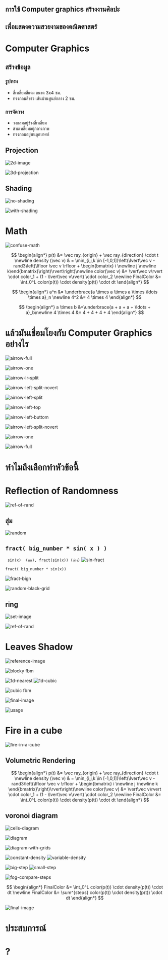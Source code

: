 ## การใช้ Computer graphics สร้างงานศิลปะ
## เพื่อแสดงความสวยงามของคณิตศาสตร์



# Computer Graphics
<!--[Computer Graphics](./images/CG-small-text.png)-->
<!--[examples](./images/slide/lowres-demo-image.png)<!-- element: style="max-height:600px;" -->


<!-- .element: data-background-image="./images/slide/lowres-demo-image.png" -->


<!--[pixel](./images/slide/pixel-demo.png)<!-- element: style="max-height:700px -->
<!-- .element: data-background-image="./images/slide/pixel-demo.png"  -->


## สร้างข้อมูล

### รูปทรง
- สี่เหลี่ยมสีแดง ขนาด 3x4 ซม.
- ทรงกลมสีขาว เส้นผ่านศูนย์กลาง 2 ซม.

### การจัดวาง
- วงกลมอยู่ข้างสี่เหลี่ยม
- สามเหลี่ยมอยู่กลางภาพ
- ทรงกลมอยู่บนลูกบาศก์


## Projection


![2d-image](./images/slide/2d-image.jpg)<!-- .element: style="max-height:650px;" -->
<!-- element: data-background-image="./images/slide/2d-image.jpg" -->


![3d-projection](./images/slide/3d-obj.jpg)<!-- .element: style="max-height:650px;" -->
<!-- element: data-background-image="./images/slide/3d-obj.jpg" -->


## Shading


![no-shading](./images/slide/no-shading.png)<!-- .element: style="max-height:650px;" -->


![with-shading](./images/slide/sphere-shading.png)<!-- .element: style="max-height:650px;" -->



# Math


![confuse-math](./images/slide/confuse-math.jpg)


$$
\begin{align*} 
p(t) &= \vec ray_{origin} + \vec ray_{direction} \cdot t \newline
density (\vec v) & = \min_{i,j,k \in [-1,0,1]}\left(\lvert\vec v - rand3\left(\lfloor \vec v \rfloor + \begin{bmatrix} i \newline j \newline k\end{bmatrix}\right)\rvert\right)\newline
color(\vec v) &= \vert\vec v\rvert \cdot color_1 + (1 - \lvert\vec v\rvert) \cdot color_2 \newline
FinalColor &= \int_0^L color(p(t)) \cdot density(p(t)) \cdot dt
\end{align*}
$$


$$
\begin{align*}
a^n &= \underbrace{a \times a \times a \times \ldots \times a}_n \newline
4^2 &= 4 \times 4
\end{align*}
$$


$$
\begin{align*}
a \times b &=\underbrace{a + a + a + \ldots + a}_b\newline
4 \times 4 &= 4 + 4 + 4 + 4
\end{align*} 
$$



# แล้วมันเชื่อมโยงกับ Computer Graphics อย่างไร


![airrow-full](./images/slide/airrow-full.png)<!-- .element: style="max-height:650px;" -->


![airrow-one](./images/slide/airrow-single.png)<!-- .element: style="max-height:650px;" -->


![airrow-lr-split](./images/slide/airrow-left-right.png)<!-- .element: style="max-height:650px;" -->


![airrow-left-split-novert](./images/slide/airrow-left-split-novert.png)<!-- .element: style="max-height:650px;" -->


![airrow-left-split](./images/slide/airrow-left-split.png)<!-- .element: style="max-height:650px;" -->


![airrow-left-top](./images/slide/airrow-left-top.png)<!-- .element: style="max-height:650px;" -->


![airrow-left-buttom](./images/slide/airrow-left-buttom.png)<!-- .element: style="max-height:650px;" -->


![airrow-left-split-novert](./images/slide/airrow-left-split-novert.png)<!-- .element: style="max-height:650px;" -->


![airrow-one](./images/slide/airrow-single.png)<!-- .element: style="max-height:650px;" -->


![airrow-full](./images/slide/airrow-full.png)<!-- .element: style="max-height:650px;" -->



# ทำไมถึงเลือกทำหัวข้อนี้



# Reflection of Randomness
![ref-of-rand](./images/reflection-of-randomness.png)


## สุ่ม
![random](./images/slide/random-things-v2.png)<!-- real-presentation only-->
<!--[random](./images/slide/random-things.png)<!---->


## `fract( big_number * sin( x ) )`


` sin(x)  (บน), fract(sin(x)) (ล่าง)`
![sin-fract](./images/slide/sin-fract.png)


` fract( big_number * sin(x)) `

![fract-bign](./images/slide/fract-bign.png)


![random-black-grid](./images/slide/random-black-grid.png)<!-- .element: style="max-height:650px;" -->


## ring
![set-image](./images/set-a-b.png)


![ref-of-rand](./images/ref-of-rand.gif)<!-- .element: style="max-height:650px;" -->



# Leaves Shadow
![reference-image](./images/leaves-shadow-reference.png)
<!--## Fractional Brownian motion
- คล้ายๆ Brownian motion แต่ควบคุมได้มากกว่า
- ทำง่าย แค่เอา noise ธรรมดามาซ้อนกัน-->


![blocky fbm](./images/fbm/fbm-block.png)<!-- .element: style="max-height:650px;" -->


![1d-nearest](./images/fbm/1d-nearest.png)<!-- .element: style="max-height:300px;" -->
![1d-cubic](./images/fbm/1d-cubic.png)<!-- .element: style="max-height:300px;" -->


![cubic fbm](./images/fbm/fbm-cubic.png)<!-- .element: style="max-height:650px;" -->


![final-image](./images/fbm/leaves-shadow-final.png)<!-- .element: style="max-height:650px;" -->


![usage](./images/fbm/shadow-usage.png)<!-- .element: style="max-height:650px;" -->



# Fire in a cube
![fire-in-a-cube](./images/fire-in-a-cube-final.png)


<!-- .element: data-background-image="./images/fire-in-cube/fog-near-far-visibility.jpg" data-background-opacity="50%"-->
## Volumetric Rendering 
<!--[fog](./images/slide/fog.jpg)<!-- element: style="max-height:600px;" -->
<!--[cloud](./images/slide/cloud.jpg)<!-- element: style="max-height:600px;" -->
<!--[smoke](./images/slide/smoke.jpg)<!-- element: style="max-height:600px;" -->


<!--[ray-fog-visibility](./images/fire-in-cube/fog-near-far-visibility.jpg)<!-- element: style="max-height:600px;" -->
<!-- .element: data-background-image="./images/fire-in-cube/fog-near-far-visibility.jpg" -->


<!-- .element: data-background-image="./images/fire-in-cube/fog-near-far-visibility.jpg" data-background-opacity="50%"-->
$$
\begin{align*}
p(t) &= \vec ray_{origin} + \vec ray_{direction} \cdot t \newline
density (\vec v) & = \min_{i,j,k \in [-1,0,1]}\left(\lvert\vec v - rand3\left(\lfloor \vec v \rfloor + \begin{bmatrix} i \newline j \newline k \end{bmatrix}\right)\rvert\right)\newline
color(\vec v) &= \vert\vec v\rvert \cdot color_1 + (1 - \lvert\vec v\rvert) \cdot color_2 \newline
FinalColor &= \int_0^L color(p(t)) \cdot density(p(t)) \cdot dt
\end{align*}
$$


## voronoi diagram
![cells-diagram](./images/fire-in-cube/voronoi-cells.png)


![diagram](./images/voronoi/voronoi.png)<!-- .element: style="max-height:650px;" -->


![diagram-with-grids](./images/voronoi/voronoi-grid.png)<!-- .element: style="max-height:650px;" -->


![constant-density](./images/fire-in-cube/fog-constant-dencity.png)<!-- .element: style="max-height:300px;" -->
![variable-density](./images/fire-in-cube/fog-variable-dencity.png)<!-- .element: style="max-height:300px;" -->


![big-step](./images/fire-in-cube/fog-variable-dencity-step-big.png)<!-- .element: style="max-height:300px;" -->
![small-step](./images/fire-in-cube/fog-variable-dencity-step-small.png)<!-- .element: style="max-height:300px;" -->


![fog-compare-steps](./images/fire-in-cube/fog-compare-steps.png)<!-- .element: style="max-height:650px;" -->


$$
\begin{align*}
FinalColor &= \int_0^L color(p(t)) \cdot density(p(t)) \cdot dt \newline
FinalColor &= \sum^{steps} color(p(t)) \cdot density(p(t)) \cdot dt
\end{align*}
$$


<!--[black-white-fire](./images/voronoi/fire-in-a-cube.frag_1280x720.png)<!-- element: style="max-height:650px;" -->
<!-- .element: data-background-image="./images/voronoi/fire-in-a-cube.frag_1280x720.png" -->
<!-- .slide: data-background-color="black" -->


<!-- .slide: data-background-color="black" -->
![final-image](./images/fire-in-a-cube.gif)<!-- .element: style="max-height:650px;" -->



# ประสบการณ์



# ?
